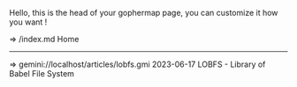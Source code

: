 Hello, this is the head of your gophermap page, you can
customize it how you want !

=> /index.md Home

------------------------------------------------------------------
=> gemini://localhost/articles/lobfs.gmi 2023-06-17 LOBFS - Library of Babel File System
